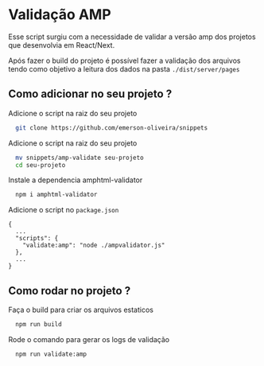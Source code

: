 # Validação AMP

Esse script surgiu com a necessidade de validar a versão amp dos projetos que desenvolvia em React/Next.

Após fazer o build do projeto é possível fazer a validação dos arquivos tendo como objetivo a leitura dos dados na pasta 
`./dist/server/pages`

## Como adicionar no seu projeto ?

Adicione o script na raiz do seu projeto

```bash
  git clone https://github.com/emerson-oliveira/snippets
```

Adicione o script na raiz do seu projeto
```bash
  mv snippets/amp-validate seu-projeto
  cd seu-projeto
```

Instale a dependencia amphtml-validator

```bash
  npm i amphtml-validator
```

Adicione o script no `package.json` 

```
{
  ...
  "scripts": {
    "validate:amp": "node ./ampvalidator.js"
  },
  ...
}

```

## Como rodar no projeto ?

Faça o build para criar os arquivos estaticos 

```bash
  npm run build
```

Rode o comando para gerar os logs de validação

```bash
  npm run validate:amp
```